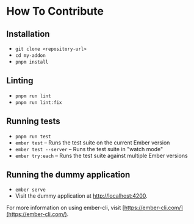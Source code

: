 # How To Contribute

## Installation

* `git clone <repository-url>`
* `cd my-addon`
* `pnpm install`

## Linting

* `pnpm run lint`
* `pnpm run lint:fix`

## Running tests

* `pnpm run test`
* `ember test` – Runs the test suite on the current Ember version
* `ember test --server` – Runs the test suite in "watch mode"
* `ember try:each` – Runs the test suite against multiple Ember versions

## Running the dummy application

* `ember serve`
* Visit the dummy application at [http://localhost:4200](http://localhost:4200).

For more information on using ember-cli, visit [https://ember-cli.com/](https://ember-cli.com/).
